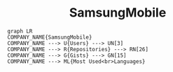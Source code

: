 <h1 align="center">SamsungMobile</h1>

```mermaid
graph LR
COMPANY_NAME{SamsungMobile}
COMPANY_NAME ---> U{Users} ---> UN[3]
COMPANY_NAME ---> R{Repositories} ---> RN[26]
COMPANY_NAME ---> G{Gists} ---> GN[15]
COMPANY_NAME ---> ML{Most Used<br>Languages}
```
